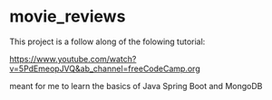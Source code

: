 # movie_reviews

This project is a follow along of the folowing tutorial:

https://www.youtube.com/watch?v=5PdEmeopJVQ&ab_channel=freeCodeCamp.org

meant for me to learn the basics of Java Spring Boot and MongoDB